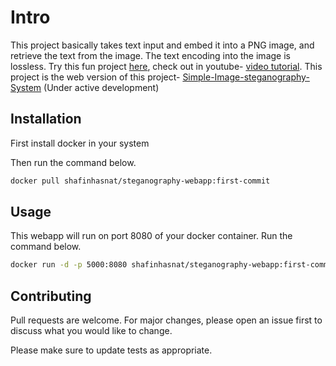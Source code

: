 # Intro

This project basically takes text input and embed it into a PNG image, and retrieve the text from the image. The text encoding into the image is lossless. Try this fun project [here](https://xelsteg.herokuapp.com), check out in youtube- [video tutorial](https://youtu.be/K04xY1empOA). This project is the web version of this project- [
Simple-Image-steganography-System](https://github.com/shafinhasnat/Simple-Image-steganography-System.git) (Under active development)


## Installation
First install docker in your system

Then run the command below.

```bash
docker pull shafinhasnat/steganography-webapp:first-commit
```

## Usage
This webapp will run on port 8080 of your docker container. Run the command below. 
```bash
docker run -d -p 5000:8080 shafinhasnat/steganography-webapp:first-commit
```


## Contributing
Pull requests are welcome. For major changes, please open an issue first to discuss what you would like to change.

Please make sure to update tests as appropriate.
